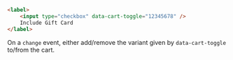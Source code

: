 ```html
<label>
    <input type="checkbox" data-cart-toggle="12345678" />
    Include Gift Card
</label>
```

On a `change` event, either add/remove the variant given by `data-cart-toggle` to/from the cart.
